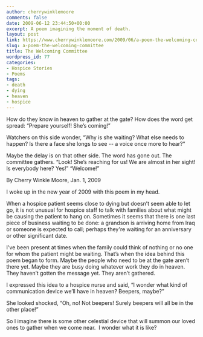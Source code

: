 ```yaml
---
author: cherrywinklemoore
comments: false
date: 2009-06-12 23:44:50+00:00
excerpt: A poem imagining the moment of death.
layout: post
link: https://www.cherrywinklemoore.com/2009/06/a-poem-the-welcoming-committee/
slug: a-poem-the-welcoming-committee
title: The Welcoming Committee
wordpress_id: 77
categories:
- Hospice Stories
- Poems
tags:
- death
- dying
- heaven
- hospice
---
```


How do they know
in heaven
to gather at the gate?
How does the word
get spread:
“Prepare yourself! She’s coming!”

Watchers on this side wonder,
“Why is she waiting?
What else needs to happen?
Is there a face she longs to see --
a voice once more to hear?”

Maybe the delay is on that other side.
The word has gone out.
The committee gathers.
“Look! She’s reaching for us!
We are almost in her sight!
Is everybody here?
Yes!”
“Welcome!”

By Cherry Winkle Moore, Jan. 1, 2009

I woke up in the new year of 2009 with this poem in my head.

When a hospice patient seems close to dying but doesn’t seem able to let go, it is not unusual for hospice staff to talk with families about what might be causing the patient to hang on. Sometimes it seems that there is one last piece of business waiting to be done: a grandson is arriving home from Iraq or someone is expected to call; perhaps they're waiting for an anniversary or other significant date.

I've been present at times when the family could think of nothing or no one for whom the patient might be waiting. That’s when the idea behind this poem began to form. Maybe the people who need to be at the gate aren’t there yet. Maybe they are busy doing whatever work they do in heaven. They haven’t gotten the message yet. They aren’t gathered.

I expressed this idea to a hospice nurse and said, “I wonder what kind of communication device we’ll have in heaven? Beepers, maybe?”

She looked shocked, “Oh, no! Not beepers! Surely beepers will all be in the other place!”

So I imagine there is some other celestial device that will summon our loved ones to gather when we come near.  I wonder what it is like?
